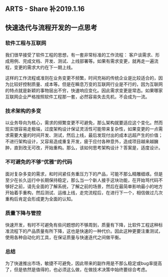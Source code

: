 ## ARTS - Share 补2019.1.16
## 快速迭代与流程开发的一点思考

### 软件工程与互联网
我们很早接受了软件工程的思想，有一套非常标准的工作流程： 客户谈需求、形成用例、完成文档、开发、测试、上线部署等。如果有需求变更，就再走一遍流程，变更的需求大约在下一期上线。

这样的工作流程或准则在业务变更不频繁，时间充裕的传统企业是比较适合的，因为比较好控制质量、成本等。但是在瞬息万变的互联网行业是不行的，因为互联网的特点就是新颖的事物层出不穷，快速响应变化。因此需求变更是常态。如果哪家互联网企业严格按照软件工程那一套，必然容易失去先机，不会成为一流。

### 技术架构的多变
以业务导向为核心，需求的频繁变更不可避免，那么架构就要适应这个变化。然而现实很容易走极端，过度架构设计保证灵活性可能带来复杂性，如果变更的一点需求需要大量的时间开发、测试，然后上线，最后发现付出的成本远超产生的价值；不进行架构设计，又容易造成重复开发，疲于应付各种意外，造成项目越来越臃肿，直到改无可改，开始重构。那么，该如何思考架构设计？答案是，适度设计。

### 不可避免的不够“优雅”的代码
面对复杂多变的需求，和时间紧任务重压力下的产品，可能不那么精雕细琢。但是至少在长久运行中长期保持稳定，那么当一个新人接手这块功能，在开始骂代码不够好之前，请先全面的了解系统，了解之前的场景，然后在最简单影响最小的地方开始着手重构，然后测试、运维上线，走完流程后，在进行下一个，相信做过几次重构后肯定会形成更为全面的认知。

### 质量下降与管控
快速开发，有时不可避免有些问题想的不够周到，质量有下降，比软件工程这种标准流程下的产品质量有所下降，这也是快速的一种代价。因此这种更要注重测试，使用各种自动化的工具，在保证质量与快速迭代之间做平衡。

### 总结
为了快速推出市场，敏捷不可避免，因此带来的副作用是不那么稳定或bug率提高了，但是依然是值得的，也必须这么做，在做技术决策中始终要综合考虑。